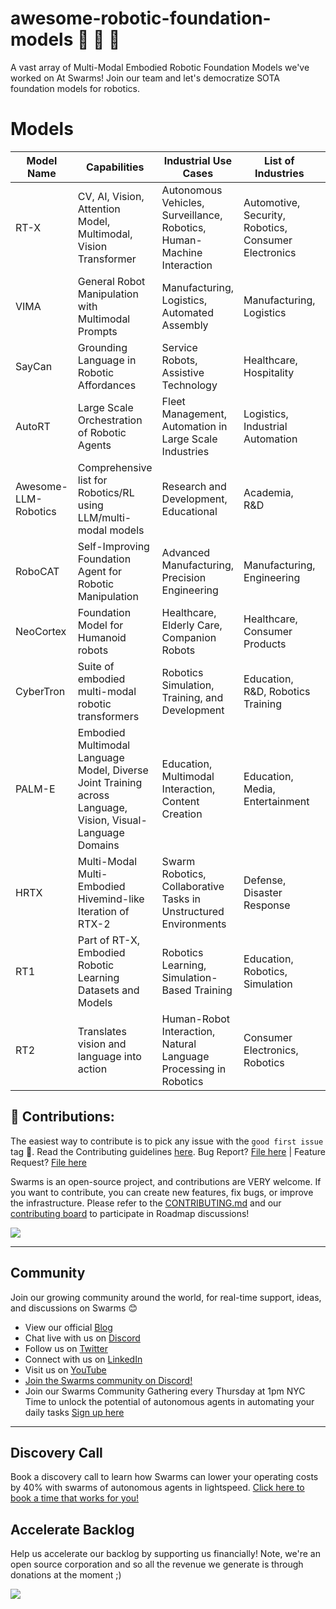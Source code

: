 # awesome-robotic-foundation-models 🤖 🤖 🤖 
A vast array of Multi-Modal Embodied Robotic Foundation Models we've worked on At Swarms! Join our team and let's democratize SOTA foundation models for robotics.

# Models

| Model Name              | Capabilities                                                                                                    | Industrial Use Cases                                                                              | List of Industries                                  | Production Metadata          | Link                                               |
|-------------------------|-----------------------------------------------------------------------------------------------------------------|---------------------------------------------------------------------------------------------------|-----------------------------------------------------|-----------------------------|----------------------------------------------------|
| RT-X                    | CV, AI, Vision, Attention Model, Multimodal, Vision Transformer                                                 | Autonomous Vehicles, Surveillance, Robotics, Human-Machine Interaction                            | Automotive, Security, Robotics, Consumer Electronics | High performance, scalable   | [RT-X](https://github.com/kyegomez/RT-X)            |
| VIMA                    | General Robot Manipulation with Multimodal Prompts                                                              | Manufacturing, Logistics, Automated Assembly                                                      | Manufacturing, Logistics                            | Modular, adaptable           | [VIMA](https://github.com/kyegomez/VIMA)           |
| SayCan                  | Grounding Language in Robotic Affordances                                                                       | Service Robots, Assistive Technology                                                              | Healthcare, Hospitality                             | Easy integration             | [SayCan](https://github.com/kyegomez/SayCan)       |
| AutoRT                  | Large Scale Orchestration of Robotic Agents                                                                     | Fleet Management, Automation in Large Scale Industries                                            | Logistics, Industrial Automation                    | Scalable, robust             | [AutoRT](https://github.com/kyegomez/AutoRT)       |
| Awesome-LLM-Robotics    | Comprehensive list for Robotics/RL using LLM/multi-modal models                                                 | Research and Development, Educational                                                             | Academia, R&D                                       | Research-oriented            | [Awesome-LLM-Robotics](https://github.com/kyegomez/Awesome-LLM-Robotics) |
| RoboCAT                 | Self-Improving Foundation Agent for Robotic Manipulation                                                        | Advanced Manufacturing, Precision Engineering                                                     | Manufacturing, Engineering                          | Self-learning capabilities   | [RoboCAT](https://github.com/kyegomez/RoboCAT)     |
| NeoCortex               | Foundation Model for Humanoid robots                                                                            | Healthcare, Elderly Care, Companion Robots                                                        | Healthcare, Consumer Products                       | High adaptability            | [NeoCortex](https://github.com/kyegomez/NeoCortex) |
| CyberTron               | Suite of embodied multi-modal robotic transformers                                                              | Robotics Simulation, Training, and Development                                                    | Education, R&D, Robotics Training                   | Plug and play, extensible    | [CyberTron](https://github.com/kyegomez/CyberTron) |
| PALM-E                  | Embodied Multimodal Language Model, Diverse Joint Training across Language, Vision, Visual-Language Domains    | Education, Multimodal Interaction, Content Creation                                                | Education, Media, Entertainment                     | Internet-scale training data | [PALM-E](https://github.com/kyegomez/PALM-E)       |
| HRTX                    | Multi-Modal Multi-Embodied Hivemind-like Iteration of RTX-2                                                     | Swarm Robotics, Collaborative Tasks in Unstructured Environments                                   | Defense, Disaster Response                          | Distributed processing       | [HRTX](https://github.com/kyegomez/HRTX)           |
| RT1                     | Part of RT-X, Embodied Robotic Learning Datasets and Models                                                     | Robotics Learning, Simulation-Based Training                                                      | Education, Robotics, Simulation                      | Customizable, data-driven    | [RT1](https://github.com/kyegomez/RT1)             |
| RT2                     | Translates vision and language into action                                                                      | Human-Robot Interaction, Natural Language Processing in Robotics                                   | Consumer Electronics, Robotics                       | Intuitive interface          | [RT2](https://github.com/kyegomez/RT2)             |


## 🫶 Contributions:

The easiest way to contribute is to pick any issue with the `good first issue` tag 💪. Read the Contributing guidelines [here](/CONTRIBUTING.md). Bug Report? [File here](https://github.com/swarms/gateway/issues) | Feature Request? [File here](https://github.com/swarms/gateway/issues)

Swarms is an open-source project, and contributions are VERY welcome. If you want to contribute, you can create new features, fix bugs, or improve the infrastructure. Please refer to the [CONTRIBUTING.md](https://github.com/kyegomez/swarms/blob/master/CONTRIBUTING.md) and our [contributing board](https://github.com/users/kyegomez/projects/1) to participate in Roadmap discussions!

<a href="https://github.com/kyegomez/swarms/graphs/contributors">
  <img src="https://contrib.rocks/image?repo=kyegomez/swarms" />
</a>

----

## Community

Join our growing community around the world, for real-time support, ideas, and discussions on Swarms 😊 

- View our official [Blog](https://swarms.apac.ai)
- Chat live with us on [Discord](https://discord.gg/kS3rwKs3ZC)
- Follow us on [Twitter](https://twitter.com/kyegomez)
- Connect with us on [LinkedIn](https://www.linkedin.com/company/the-swarm-corporation)
- Visit us on [YouTube](https://www.youtube.com/channel/UC9yXyitkbU_WSy7bd_41SqQ)
- [Join the Swarms community on Discord!](https://discord.gg/AJazBmhKnr)
- Join our Swarms Community Gathering every Thursday at 1pm NYC Time to unlock the potential of autonomous agents in automating your daily tasks [Sign up here](https://lu.ma/5p2jnc2v)

---

## Discovery Call
Book a discovery call to learn how Swarms can lower your operating costs by 40% with swarms of autonomous agents in lightspeed. [Click here to book a time that works for you!](https://calendly.com/swarm-corp)


## Accelerate Backlog
Help us accelerate our backlog by supporting us financially! Note, we're an open source corporation and so all the revenue we generate is through donations at the moment ;)

<a href="https://polar.sh/kyegomez"><img src="https://polar.sh/embed/fund-our-backlog.svg?org=kyegomez" /></a>

